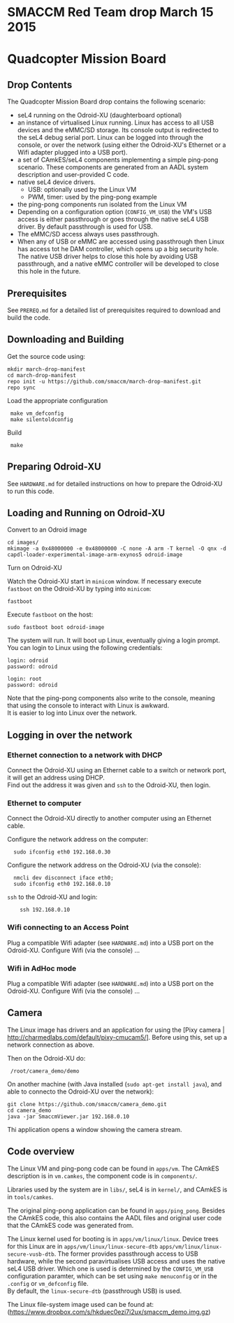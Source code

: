 # SMACCM Red Team drop March 15 2015

# Quadcopter Mission Board

## Drop Contents

The Quadcopter Mission Board drop contains the following scenario:
 * seL4 running on the Odroid-XU (daughterboard optional)
 * an instance of virtualised Linux running. Linux has access to all USB devices and the eMMC/SD storage.  Its console output is redirected to the seL4 debug serial port.  Linux can be logged into through the console, or over the network (using either the Odroid-XU's Ethernet or a Wifi adapter plugged into a USB port). 
 * a set of CAmkES/seL4 components implementing a simple ping-pong scenario.  These components are generated from an AADL system description and user-provided C code.
 * native seL4 device drivers.
   * USB: optionally used by the Linux VM
   * PWM, timer: used by the ping-pong example
 * the ping-pong components run isolated from the Linux VM
 * Depending on a configuration option (`CONFIG_VM_USB`) the VM's USB access is either passthrough or goes through the native seL4 USB driver. By default passthrough is used for USB.
 * The eMMC/SD access always uses passthrough.  
 * When any of USB or eMMC are accessed using passthrough then Linux has access tot he DAM controller, which opens up a big security hole. The native USB driver helps to close this hole by avoiding USB passthrough, and a native eMMC controller will be developed to close this hole in the future.

## Prerequisites

See `PREREQ.md` for a detailed list of prerequisites required to download and build the code.

## Downloading and Building

Get the source code using:

    mkdir march-drop-manifest
    cd march-drop-manifest
    repo init -u https://github.com/smaccm/march-drop-manifest.git
    repo sync

Load the appropriate configuration

     make vm_defconfig
     make silentoldconfig

Build

     make

## Preparing Odroid-XU

See `HARDWARE.md` for detailed instructions on how to prepare the Odroid-XU to run this code.

## Loading and Running on Odroid-XU

Convert to an Odroid image

	cd images/
	mkimage -a 0x48000000 -e 0x48000000 -C none -A arm -T kernel -O qnx -d capdl-loader-experimental-image-arm-exynos5 odroid-image

Turn on Odroid-XU

Watch the Odroid-XU start in `minicom` window.  If necessary execute `fastboot` on the Odroid-XU by typing into `minicom`:

	fastboot

Execute `fastboot` on the host:

	sudo fastboot boot odroid-image

The system will run. It will boot up Linux, eventually giving a login prompt. You can login to Linux using the following credentials:

    login: odroid
    password: odroid

    login: root
    password: odroid

Note that the ping-pong components also write to the console, meaning that using the console to interact with Linux is awkward.  
It is easier to log into Linux over the network.

## Logging in over the network

### Ethernet connection to a network with DHCP

Connect the Odroid-XU using an Ethernet cable to a switch or network port, it will get an address using DHCP.  
Find out the address it was given and `ssh` to the Odroid-XU, then login.

### Ethernet to computer

Connect the Odroid-XU directly to another computer using an Ethernet cable.

Configure the network address on the computer:

	  sudo ifconfig eth0 192.168.0.30

Configure the network address on the Odroid-XU (via the console):

	  nmcli dev disconnect iface eth0;
	  sudo ifconfig eth0 192.168.0.10

`ssh` to the Odroid-XU and login:

      	ssh 192.168.0.10

### Wifi connecting to an Access Point

Plug a compatible Wifi adapter (see `HARDWARE.md`) into a USB port on the Odroid-XU.  Configure Wifi (via the console) ...

### Wifi in AdHoc mode

Plug a compatible Wifi adapter (see `HARDWARE.md`) into a USB port on the Odroid-XU.  Configure Wifi (via the console) ...

## Camera

The Linux image has drivers and an application for using the [Pixy camera | http://charmedlabs.com/default/pixy-cmucam5/]. 
Before using this, set up a network connection as above.

Then on the Odroid-XU do:

     /root/camera_demo/demo

On another machine (with Java installed (`sudo apt-get install java`), and able to connecto the Odroid-XU over the network):

   	git clone https://github.com/smaccm/camera_demo.git
	cd camera_demo
	java -jar SmaccmViewer.jar 192.168.0.10
   
Thi application opens a window showing the camera stream.

## Code overview

The Linux VM and ping-pong code can be found in `apps/vm`.  The CAmkES description is in `vm.camkes`, the component code is in `components/`.

Libraries used by the system are in `libs/`, seL4 is in `kernel/`, and CAmkES is in `tools/camkes`.

The original ping-pong application can be found in `apps/ping_pong`.  Besides the CAmkES code, this also contains the AADL files and original user code that the CAmkES code was generated from.

The Linux kernel used for booting is in `apps/vm/linux/linux`.
Device trees for this Linux are in `apps/vm/linux/linux-secure-dtb` `apps/vm/linux/linux-secure-vusb-dtb`. 
The former provides passthrough access to USB hardware, while the second paravirtualises USB access and uses the native seL4 USB driver.
Which one is used is determined by the `CONFIG_VM_USB` configuration paramter, which can be set using `make menuconfig` or in the `.config` or `vm_defconfig` file.  
By default, the `linux-secure-dtb` (passthrough USB) is used.

The Linux file-system image used can be found at: (https://www.dropbox.com/s/hkduec0ezi7i2ux/smaccm_demo.img.gz)
